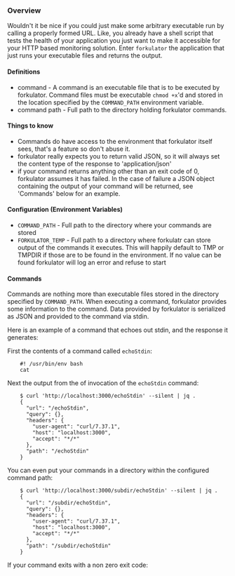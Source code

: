 ### Overview

Wouldn't it be nice if you could just make some arbitrary executable run by calling
a properly formed URL. Like, you already have a shell script that tests the health of your
application you just want to make it accessible for your HTTP based monitoring solution. 
Enter `forkulator` the application that just runs your executable files and returns the output.

#### Definitions

* command - A command is an executable file that is to be executed by forkulator. Command files
  must be executable `chmod +x`'d and stored in the location specified by the `COMMAND_PATH`
  environment variable.
* command path - Full path to the directory holding forkulator commands.

#### Things to know

* Commands do have access to the environment that forkulator itself sees, that's a feature
  so don't abuse it.
* forkulator really expects you to return valid JSON, so it will always set the content type of
  the response to 'application/json'
* if your command returns anything other than an exit code of 0, forkulator assumes it has failed.
  In the case of failure a JSON object containing the output of your command will be returned, see
  'Commands' below for an example.

#### Configuration (Environment Variables)

* `COMMAND_PATH` - Full path to the directory where your commands are stored
* `FORKULATOR_TEMP` - Full path to a directory where forkulatr can store output of the
   commands it executes. This will happily default to TMP or TMPDIR if those are to
   be found in the environment.  If no value can be found forkulator will log an error
   and refuse to start

#### Commands

Commands are nothing more than executable files stored in the directory specified by 
`COMMAND_PATH`.  When executing a command, forkulator provides some information to the
command. Data provided by forkulator is serialized as JSON and provided to the command
via stdin. 

Here is an example of a command that echoes out stdin, and the response it generates:

First the contents of a command called `echoStdin`:

        #! /usr/bin/env bash
        cat

Next the output from the of invocation of the `echoStdin` command:

        $ curl 'http://localhost:3000/echoStdin' --silent | jq .
        {
          "url": "/echoStdin",
          "query": {},
          "headers": {
            "user-agent": "curl/7.37.1",
            "host": "localhost:3000",
            "accept": "*/*"
          },
          "path": "/echoStdin"
        }

You can even put your commands in a directory within the configured command path:

        $ curl 'http://localhost:3000/subdir/echoStdin' --silent | jq .
        {
          "url": "/subdir/echoStdin",
          "query": {},
          "headers": {
            "user-agent": "curl/7.37.1",
            "host": "localhost:3000",
            "accept": "*/*"
          },
          "path": "/subdir/echoStdin"
        }

If your command exits with a non zero exit code:

